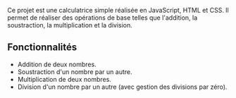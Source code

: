 
Ce projet est une calculatrice simple réalisée en JavaScript, HTML et CSS. Il permet de réaliser des opérations de base telles que l'addition, la soustraction, la multiplication et la division.

## Fonctionnalités

- Addition de deux nombres.
- Soustraction d'un nombre par un autre.
- Multiplication de deux nombres.
- Division d'un nombre par un autre (avec gestion des divisions par zéro).


